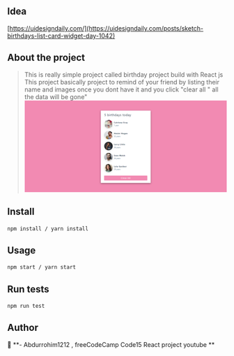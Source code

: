 ## Idea

[https://uidesigndaily.com/](https://uidesigndaily.com/posts/sketch-birthdays-list-card-widget-day-1042)

## About the project

> This is really simple project called birthday project build with React js
> This project basically project to remind of your friend by listing their name and images once you dont have it and you click "clear all " all the data will be gone"
> <img src="/src/images/birthday-reminder.PNG" alt="images"/>

## Install

```sh
npm install / yarn install
```

## Usage

```sh
npm start / yarn start
```

## Run tests

```sh
npm run test
```

## Author

👤 **- Abdurrohim1212 , freeCodeCamp Code15 React project youtube **
